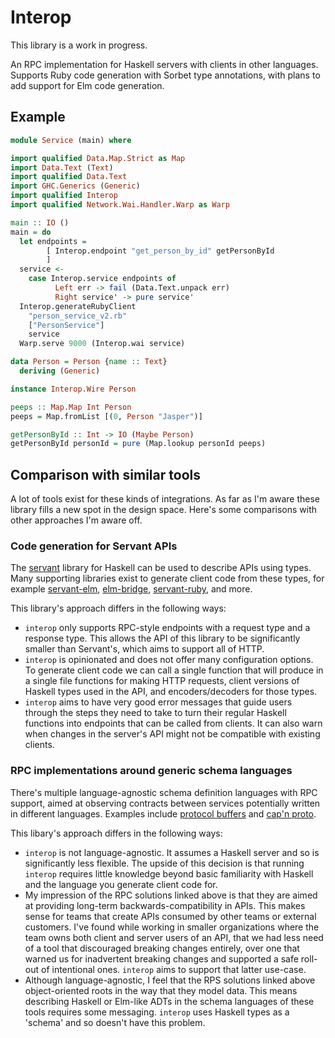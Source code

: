 # Interop

This library is a work in progress.

An RPC implementation for Haskell servers with clients in other languages. Supports Ruby code generation with Sorbet type annotations, with plans to add support for Elm code generation.

## Example

```hs
module Service (main) where

import qualified Data.Map.Strict as Map
import Data.Text (Text)
import qualified Data.Text
import GHC.Generics (Generic)
import qualified Interop
import qualified Network.Wai.Handler.Warp as Warp

main :: IO ()
main = do
  let endpoints =
        [ Interop.endpoint "get_person_by_id" getPersonById
        ]
  service <-
    case Interop.service endpoints of
          Left err -> fail (Data.Text.unpack err)
          Right service' -> pure service'
  Interop.generateRubyClient
    "person_service_v2.rb"
    ["PersonService"]
    service
  Warp.serve 9000 (Interop.wai service)

data Person = Person {name :: Text}
  deriving (Generic)

instance Interop.Wire Person

peeps :: Map.Map Int Person
peeps = Map.fromList [(0, Person "Jasper")]

getPersonById :: Int -> IO (Maybe Person)
getPersonById personId = pure (Map.lookup personId peeps)
```

## Comparison with similar tools

A lot of tools exist for these kinds of integrations. As far as I'm aware these library fills a new spot in the design space. Here's some comparisons with other approaches I'm aware off.

### Code generation for Servant APIs

The [servant][] library for Haskell can be used to describe APIs using types. Many supporting libraries exist to generate client code from these types, for example [servant-elm][], [elm-bridge][], [servant-ruby][], and more.

This library's approach differs in the following ways:

- `interop` only supports RPC-style endpoints with a request type and a response type. This allows the API of this library to be significantly smaller than Servant's, which aims to support all of HTTP.
- `interop` is opinionated and does not offer many configuration options. To generate client code we can call a single function that will produce in a single file functions for making HTTP requests, client versions of Haskell types used in the API, and encoders/decoders for those types.
- `interop` aims to have very good error messages that guide users through the steps they need to take to turn their regular Haskell functions into endpoints that can be called from clients. It can also warn when changes in the server's API might not be compatible with existing clients.

### RPC implementations around generic schema languages

There's multiple language-agnostic schema definition languages with RPC support, aimed at observing contracts between services potentially written in different languages. Examples include [protocol buffers][] and [cap'n proto][].

This libary's approach differs in the following ways:

- `interop` is not language-agnostic. It assumes a Haskell server and so is significantly less flexible. The upside of this decision is that running `interop` requires little knowledge beyond basic familiarity with Haskell and the language you generate client code for.
- My impression of the RPC solutions linked above is that they are aimed at providing long-term backwards-compatibility in APIs. This makes sense for teams that create APIs consumed by other teams or external customers. I've found while working in smaller organizations where the team owns both client and server users of an API, that we had less need of a tool that discouraged breaking changes entirely, over one that warned us for inadvertent breaking changes and supported a safe roll-out of intentional ones. `interop` aims to support that latter use-case.
- Although language-agnostic, I feel that the RPS solutions linked above object-oriented roots in the way that they model data. This means describing Haskell or Elm-like ADTs in the schema languages of these tools requires some messaging. `interop` uses Haskell types as a 'schema' and so doesn't have this problem.

[servant]: https://haskell-servant.github.io/
[elm-bridge]: https://github.com/agrafix/elm-bridge
[servant-elm]: https://github.com/haskell-servant/servant-elm
[servant-ruby]: https://hackage.haskell.org/package/servant-ruby
[protocol buffers]: https://developers.google.com/protocol-buffers/
[cap'n proto]: https://capnproto.org/
